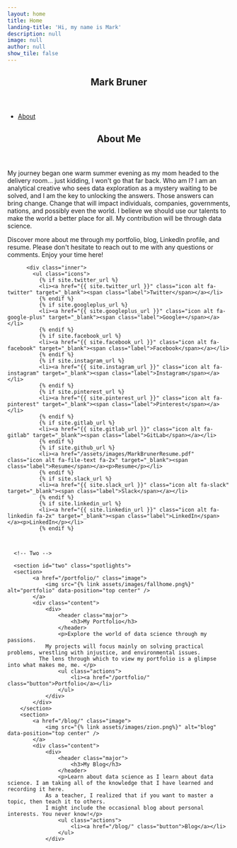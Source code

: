 ```yaml
---
layout: home
title: Home
landing-title: 'Hi, my name is Mark'
description: null
image: null
author: null
show_tile: false
---
```

<!DOCTYPE html>
<!-- Main -->
<div id="main">

<!-- Banner -->
<section id="banner" class="major">
  <div class="inner">
      <header class="major">
          <h1>Mark Bruner</h1>
      </header>
      <div class="content">
          <ul class="actions">
              <li><a href="#one" class="button scrolly">About</a></li>
          </ul>
      </div>
  </div>
</section>
      <!-- One -->
      <section id="one">
      	<div class="inner">
      		<header class="major">
      			<h2>About Me</h2>
      		</header>
      		<p>My journey began one warm summer evening as my mom headed to the delivery room... just kidding, I won't go that far back. Who am I?
            I am an analytical creative who sees data exploration as a mystery waiting to be solved, and I am the key to unlocking the answers. Those answers can bring change.
            Change that will impact individuals, companies, governments, nations, and possibly even the world.
            I believe we should use our talents to make the world a better place for all. My contribution will be through data science. </p>
            <p>   Discover more about me through my portfolio, blog, LinkedIn profile, and resume.
              Please don't hesitate to reach out to me with any questions or comments. Enjoy your time here!
          </p>
      	</div>

          <div class="inner">
            <ul class="icons">
              {% if site.twitter_url %}
              <li><a href="{{ site.twitter_url }}" class="icon alt fa-twitter" target="_blank"><span class="label">Twitter</span></a></li>
              {% endif %}
              {% if site.googleplus_url %}
              <li><a href="{{ site.googleplus_url }}" class="icon alt fa-google-plus" target="_blank"><span class="label">Google+</span></a></li>
              {% endif %}
              {% if site.facebook_url %}
              <li><a href="{{ site.facebook_url }}" class="icon alt fa-facebook" target="_blank"><span class="label">Facebook</span></a></li>
              {% endif %}
              {% if site.instagram_url %}
              <li><a href="{{ site.instagram_url }}" class="icon alt fa-instagram" target="_blank"><span class="label">Instagram</span></a></li>
              {% endif %}
              {% if site.pinterest_url %}
              <li><a href="{{ site.pinterest_url }}" class="icon alt fa-pinterest" target="_blank"><span class="label">Pinterest</span></a></li>
              {% endif %}
              {% if site.gitlab_url %}
              <li><a href="{{ site.gitlab_url }}" class="icon alt fa-gitlab" target="_blank"><span class="label">GitLab</span></a></li>
              {% endif %}
              {% if site.github_url %}
              <li><a href="/assets/images/MarkBrunerResume.pdf" class="icon alt fa-file-text fa-2x" target="_blank"><span class="label">Resume</span></a><p>Resume</p></li>
              {% endif %}
              {% if site.slack_url %}
              <li><a href="{{ site.slack_url }}" class="icon alt fa-slack" target="_blank"><span class="label">Slack</span></a></li>
              {% endif %}
              {% if site.linkedin_url %}
              <li><a href="{{ site.linkedin_url }}" class="icon alt fa-linkedin fa-2x" target="_blank"><span class="label">LinkedIn</span></a><p>LinkedIn</p></li>
              {% endif %}



      <!-- Two -->

      <section id="two" class="spotlights">
      <section>
      		<a href="/portfolio/" class="image">
      			<img src="{% link assets/images/fallhome.png%}" alt="portfolio" data-position="top center" />
      		</a>
      		<div class="content">
      			<div>
      				<header class="major">
      					<h3>My Portfolio</h3>
      				</header>
      				<p>Explore the world of data science through my passions.
                My projects will focus mainly on solving practical problems, wrestling with injustice, and environmental issues.
              The lens through which to view my portfolio is a glimpse into what makes me, me. </p>
      				<ul class="actions">
      					<li><a href="/portfolio/" class="button">Portfolio</a></li>
      				</ul>
      			</div>
      		</div>
      	</section>
      	<section>
      		<a href="/blog/" class="image">
      			<img src="{% link assets/images/zion.png%}" alt="blog" data-position="top center" />
      		</a>
      		<div class="content">
      			<div>
      				<header class="major">
      					<h3>My Blog</h3>
      				</header>
      				<p>Learn about data science as I learn about data science. I am taking all of the knowledge that I have learned and recording it here.
                As a teacher, I realized that if you want to master a topic, then teach it to others.
                I might include the occasional blog about personal interests. You never know!</p>
      				<ul class="actions">
      					<li><a href="/blog/" class="button">Blog</a></li>
      				</ul>
      			</div>
